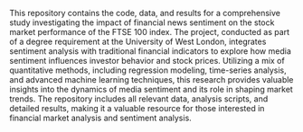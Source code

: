 This repository contains the code, data, and results for a comprehensive study investigating the impact of financial news sentiment on the stock market performance of the FTSE 100 index. The project, conducted as part of a degree requirement at the University of West London, integrates sentiment analysis with traditional financial indicators to explore how media sentiment influences investor behavior and stock prices. Utilizing a mix of quantitative methods, including regression modeling, time-series analysis, and advanced machine learning techniques, this research provides valuable insights into the dynamics of media sentiment and its role in shaping market trends. The repository includes all relevant data, analysis scripts, and detailed results, making it a valuable resource for those interested in financial market analysis and sentiment analysis.
